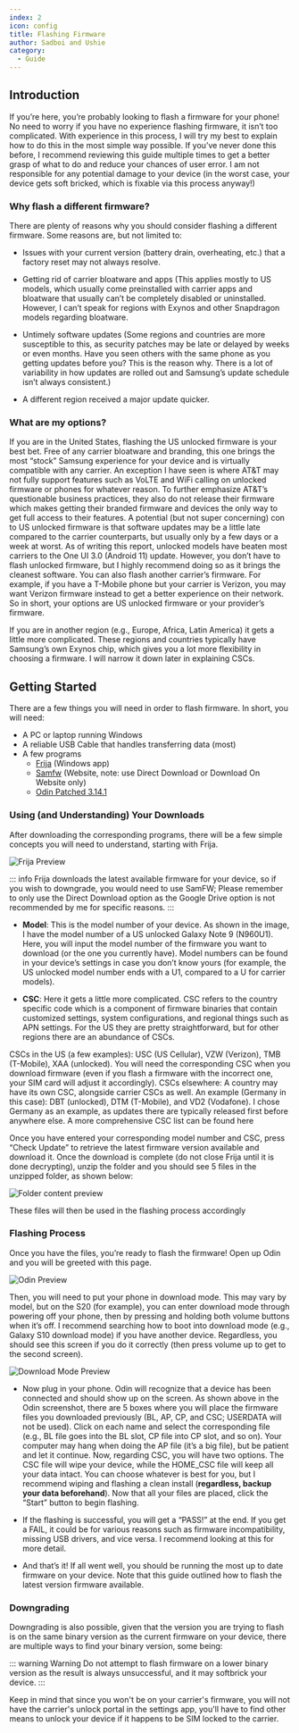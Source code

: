 ```yaml
---
index: 2
icon: config
title: Flashing Firmware
author: Sadboi and Ushie
category:
  - Guide
---
```


## Introduction

If you’re here, you’re probably looking to flash a firmware for your phone! No need to worry if you have no experience flashing firmware, it isn’t too complicated. With experience in this process, I will try my best to explain how to do this in the most simple way possible. If you’ve never done this before, I recommend reviewing this guide multiple times to get a better grasp of what to do and reduce your chances of user error. I am not responsible for any potential damage to your device (in the worst case, your device gets soft bricked, which is fixable via this process anyway!)

### Why flash a different firmware?

There are plenty of reasons why you should consider flashing a different firmware. Some reasons are, but not limited to:

* Issues with your current version (battery drain, overheating, etc.) that a factory reset may not always resolve.
  
* Getting rid of carrier bloatware and apps (This applies mostly to US models, which usually come preinstalled with carrier apps and bloatware that usually can’t be completely disabled or uninstalled. However, I can’t speak for regions with Exynos and other Snapdragon models regarding bloatware.
  
* Untimely software updates (Some regions and countries are more susceptible to this, as security patches may be late or delayed by weeks or even months. Have you seen others with the same phone as you getting updates before you? This is the reason why. There is a lot of variability in how updates are rolled out and Samsung’s update schedule isn’t always consistent.)

* A different region received a major update quicker.

### What are my options?

If you are in the United States, flashing the US unlocked firmware is your best bet. Free of any carrier bloatware and branding, this one brings the most “stock” Samsung experience for your device and is virtually compatible with any carrier. An exception I have seen is where AT&T may not fully support features such as VoLTE and WiFi calling on unlocked firmware or phones for whatever reason. To further emphasize AT&T’s questionable business practices, they also do not release their firmware which makes getting their branded firmware and devices the only way to get full access to their features. A potential (but not super concerning) con to US unlocked firmware is that software updates may be a little late compared to the carrier counterparts, but usually only by a few days or a week at worst. As of writing this report, unlocked models have beaten most carriers to the One UI 3.0 (Android 11) update. However, you don’t have to flash unlocked firmware, but I highly recommend doing so as it brings the cleanest software. You can also flash another carrier’s firmware. For example, if you have a T-Mobile phone but your carrier is Verizon, you may want Verizon firmware instead to get a better experience on their network. So in short, your options are US unlocked firmware or your provider’s firmware.
  
If you are in another region (e.g., Europe, Africa, Latin America) it gets a little more complicated. These regions and countries typically have Samsung’s own Exynos chip, which gives you a lot more flexibility in choosing a firmware. I will narrow it down later in explaining CSCs.

## Getting Started

There are a few things you will need in order to flash firmware. In short, you will need:

* A PC or laptop running Windows  
* A reliable USB Cable that handles transferring data (most)  
* A few programs  
  * [Frija](https://github.com/SlackingVeteran/frija-dev/releases/latest) (Windows app)
  * [Samfw](https://samfw.com/) (Website, note: use Direct Download or Download On Website only)
  * [Odin Patched 3.14.1](https://forum.xda-developers.com/t/patched-odin-3-13-1.3762572/)

### Using (and Understanding) Your Downloads

After downloading the corresponding programs, there will be a few simple concepts you will need to understand, starting with Frija.

![Frija Preview](./../.vuepress/public/frijapreview.png)

::: info
Frija downloads the latest available firmware for your device, so if you wish to downgrade, you would need to use SamFW; Please remember to only use the Direct Download option as the Google Drive option is not recommended by me for specific reasons.
:::

- **Model**: This is the model number of your device. As shown in the image, I have the model number of a US unlocked Galaxy Note 9 (N960U1). Here, you will input the model number of the firmware you want to download (or the one you currently have). Model numbers can be found in your device’s settings in case you don’t know yours (for example, the US unlocked model number ends with a U1, compared to a U for carrier models).


- **CSC**: Here it gets a little more complicated. CSC refers to the country specific code which is a component of firmware binaries that contain customized settings, system configurations, and regional things such as APN settings. For the US they are pretty straightforward, but for other regions there are an abundance of CSCs.

CSCs in the US (a few examples): USC (US Cellular), VZW (Verizon), TMB (T-Mobile), XAA (unlocked). You will need the corresponding CSC when you download firmware (even if you flash a firmware with the incorrect one, your SIM card will adjust it accordingly).
CSCs elsewhere: A country may have its own CSC, alongside carrier CSCs as well. An example (Germany in this case): DBT (unlocked), DTM (T-Mobile), and VD2 (Vodafone). I chose Germany as an example, as updates there are typically released first before anywhere else. A more comprehensive CSC list can be found here

Once you have entered your corresponding model number and CSC, press “Check Update” to retrieve the latest firmware version available and download it. Once the download is complete (do not close Frija until it is done decrypting), unzip the folder and you should see 5 files in the unzipped folder, as shown below:

![Folder content preview](./../.vuepress/public/filecontent.png)

These files will then be used in the flashing process accordingly

### Flashing Process

Once you have the files, you’re ready to flash the firmware! Open up Odin and you will be greeted with this page.

![Odin Preview](./../.vuepress/public/odinpreview.png)


Then, you will need to put your phone in download mode. This may vary by model, but on the S20 (for example), you can enter download mode through powering off your phone, then by pressing and holding both volume buttons when it’s off. I recommend searching how to boot into download mode (e.g., Galaxy S10 download mode) if you have another device. Regardless, you should see this screen if you do it correctly (then press volume up to get to the second screen).

![Download Mode Preview](./../.vuepress/public/downloadmode.png)

- Now plug in your phone. Odin will recognize that a device has been connected and should show up on the screen. As shown above in the Odin screenshot, there are 5 boxes where you will place the firmware files you downloaded previously (BL, AP, CP, and CSC; USERDATA will not be used). Click on each name and select the corresponding file (e.g., BL file goes into the BL slot, CP file into CP slot, and so on). Your computer may hang when doing the AP file (it’s a big file), but be patient and let it continue. Now, regarding CSC, you will have two options. The CSC file will wipe your device, while the HOME_CSC file will keep all your data intact. You can choose whatever is best for you, but I recommend wiping and flashing a clean install (**regardless, backup your data beforehand**). Now that all your files are placed, click the “Start” button to begin flashing.

- If the flashing is successful, you will get a “PASS!” at the end. If you get a FAIL, it could be for various reasons such as firmware incompatibility, missing USB drivers, and vice versa. I recommend looking at this for more detail.
- And that’s it! If all went well, you should be running the most up to date firmware on your device. Note that this guide outlined how to flash the latest version firmware available.

### Downgrading

Downgrading is also possible, given that the version you are trying to flash is on the same binary version as the current firmware on your device, there are multiple ways to find your binary version, some being:

::: warning Warning
Do not attempt to flash firmware on a lower binary version as the result is always unsuccessful, and it may softbrick your device.
:::

Keep in mind that since you won't be on your carrier's firmware, you will not have the carrier's unlock portal in the settings app, you'll have to find other means to unlock your device if it happens to be SIM locked to the carrier.